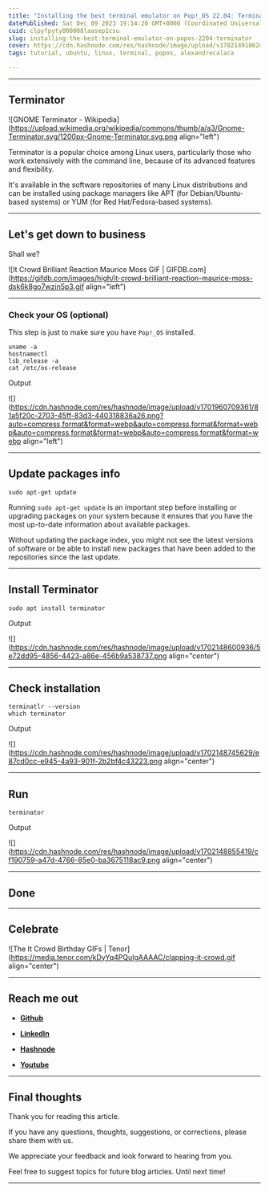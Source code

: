 ```yaml
---
title: "Installing the best terminal emulator on Pop!_OS 22.04: Terminator"
datePublished: Sat Dec 09 2023 19:14:20 GMT+0000 (Coordinated Universal Time)
cuid: clpyfpyty000008laasep1csu
slug: installing-the-best-terminal-emulator-on-popos-2204-terminator
cover: https://cdn.hashnode.com/res/hashnode/image/upload/v1702149186243/80e9b6b2-9a77-4052-9dbd-fe5f7bb08817.jpeg
tags: tutorial, ubuntu, linux, terminal, popos, alexandrecalaca

---
```


---

## **Terminator**

![GNOME Terminator - Wikipedia](https://upload.wikimedia.org/wikipedia/commons/thumb/a/a3/Gnome-Terminator.svg/1200px-Gnome-Terminator.svg.png align="left")

Terminator is a popular choice among Linux users, particularly those who work extensively with the command line, because of its advanced features and flexibility.

It's available in the software repositories of many Linux distributions and can be installed using package managers like APT (for Debian/Ubuntu-based systems) or YUM (for Red Hat/Fedora-based systems).

---

## **Let's get down to business**

Shall we?

![It Crowd Brilliant Reaction Maurice Moss GIF | GIFDB.com](https://gifdb.com/images/high/it-crowd-brilliant-reaction-maurice-moss-dsk6k8go7wzin5p3.gif align="left")

---

### **Check your OS (optional)**

This step is just to make sure you have `Pop!_OS` installed.

```plaintext
uname -a
hostnamectl
lsb_release -a
cat /etc/os-release
```

Output

![](https://cdn.hashnode.com/res/hashnode/image/upload/v1701960709361/81a5f20c-2703-45ff-83d3-440318836a26.png?auto=compress,format&format=webp&auto=compress,format&format=webp&auto=compress,format&format=webp&auto=compress,format&format=webp align="left")

---

## **Update packages info**

```plaintext
sudo apt-get update
```

Running `sudo apt-get update` is an important step before installing or upgrading packages on your system because it ensures that you have the most up-to-date information about available packages.

Without updating the package index, you might not see the latest versions of software or be able to install new packages that have been added to the repositories since the last update.

---

## Install Terminator

```plaintext
sudo apt install terminator
```

Output

![](https://cdn.hashnode.com/res/hashnode/image/upload/v1702148600936/5e72dd95-4856-4423-a86e-456b9a538737.png align="center")

---

## Check installation

```plaintext
terminatlr --version
which terminator
```

Output

![](https://cdn.hashnode.com/res/hashnode/image/upload/v1702148745629/e87cd0cc-e945-4a93-901f-2b2bf4c43223.png align="center")

---

## Run

```plaintext
terminator
```

Output

![](https://cdn.hashnode.com/res/hashnode/image/upload/v1702148855419/cf190759-a47d-4766-85e0-ba3675118ac9.png align="center")

---

## **Done**

---

## **Celebrate**

![The It Crowd Birthday GIFs | Tenor](https://media.tenor.com/kDyYq4PQuIgAAAAC/clapping-it-crowd.gif align="center")

---

## **Reach me out**

* [**Github**](https://github.com/alexcalaca)
    
* [**LinkedIn**](https://linkedin.com/in/alexandrecalacaofficial)
    
* [**Hashnode**](https://hashnode.com/onboard?next=/@alexandrecalaca)
    
* [**Youtube**](https://www.youtube.com/@alexandrecalacaofficial)
    

---

## Final thoughts

Thank you for reading this article.

If you have any questions, thoughts, suggestions, or corrections, please share them with us.

We appreciate your feedback and look forward to hearing from you.

Feel free to suggest topics for future blog articles. Until next time!

---